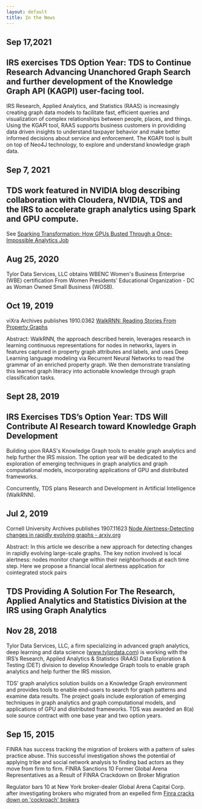 ```yaml
---
layout: default
title: In the News
---
```

## Sep 17,2021
## IRS exercises TDS Option Year: TDS to Continue Research Advancing Unanchored Graph Search and further development of the Knowledge Graph API (KAGPI) user-facing tool.  
IRS Research, Applied Analytics, and Statistics (RAAS) is increasingly creating graph data models to facilitate fast, efficient queries and visualization of complex relationships between people, places, and things.  Using the KGAPI tool, RAAS supports business customers in provididing data driven insights to understand taxpayer behavior and make better informed decisions about service and enforcement.  The KGAPI tool is built on top of Neo4J technology, to explore and understand knowledge graph data.

## Sep 7, 2021
## TDS work featured in NVIDIA blog describing collaboration with Cloudera, NVIDIA, TDS and the IRS to accelerate graph analytics using Spark and GPU compute.
See [Sparking Transformation: How GPUs Busted Through a Once-Impossible Analytics Job](https://blogs.nvidia.com/blog/2021/09/07/cloudera-spark-irs-gpus/)

## Aug 25, 2020
Tylor Data Services, LLC obtains WBENC Women's Business Enterprise (WBE) certification
From Women Presidents' Educational Organization - DC as Woman Owned Small Business (WOSB).

## Oct 19, 2019
viXra Archives publishes
1910.0362 [WalkRNN: Reading Stories From Property Graphs](http://viXra.org/abs/1910.0362)

Abstract: WalkRNN, the approach described herein, leverages research in learning continuous representations
for nodes in networks, layers in features captured in property graph attributes and labels, and uses
Deep Learning language modeling via Recurrent Neural Networks to read the grammar of an enriched
property graph. We then demonstrate translating this learned graph literacy into actionable knowledge
through graph classification tasks.

## Sept 28, 2019
## IRS Exercises TDS’s Option Year: TDS Will Contribute AI Research toward Knowledge Graph Development
Building upon RAAS's Knowledge Graph tools to enable graph analytics and help further the IRS mission.
The option year will be dedicated to the exploration of emerging techniques in graph analytics and graph computational models,
incorporating applications of GPU and distributed frameworks.

Concurrently, TDS plans Research and Development in Artificial Intelligence (WalkRNN).

## Jul 2, 2019
Cornell University Archives publishes
1907.11623 [Node Alertness-Detecting changes in rapidly evolving graphs - arxiv.org](https://arxiv.org/abs/1907.11623)

Abstract: In this article we describe a new approach for detecting changes in rapidly evolving large-scale graphs. 
The key notion involved is local alertness: nodes monitor change within their neighborhoods at each time step. 
Here we propose a financial local alertness application for cointegrated stock pairs

## TDS Providing A Solution For The Research, Applied Analytics and Statistics Division at the IRS using Graph Analytics
## Nov 28, 2018
Tylor Data Services, LLC, a firm specializing in advanced graph analytics, deep learning and data science (www.tylordata.com) is working with the IRS’s Research, Applied Analytics & Statistics (RAAS) Data Exploration & Testing (DET) division to develop Knowledge Graph tools to enable graph analytics and help further the IRS mission.  

TDS’ graph analytics solution builds on a Knowledge Graph environment and provides tools to enable end-users to search for graph patterns and examine data results.  The project goals include exploration of emerging techniques in graph analytics and graph computational models, and applications of GPU and distributed frameworks. TDS was awarded an 8(a) sole source contract with one base year and two option years.

## Sep 15, 2015
FINRA has success tracking the migration of brokers with a pattern of sales practice abuse.  This successful investigation shows the potential of applying tribe and social network analysis to finding bad actors as they move from firm to firm.
FINRA Sanctions 10 Former Global Arena Representatives as a Result of FINRA Crackdown on Broker Migration
 
Regulator bars 10 at New York broker-dealer Global Arena Capital Corp. after investigating brokers who migrated from an expelled firm 
[Finra cracks down on 'cockroach' brokers](http://www.investmentnews.com/article/20150915/FREE/150919947/finra-cracks-down-on-cockroach-brokers)

